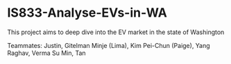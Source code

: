 # IS833-Analyse-EVs-in-WA
This project aims to deep dive into the EV market in the state of Washington

Teammates:
Justin, Gitelman
Minje (Lima), Kim
Pei-Chun (Paige), Yang
Raghav, Verma
Su Min, Tan
